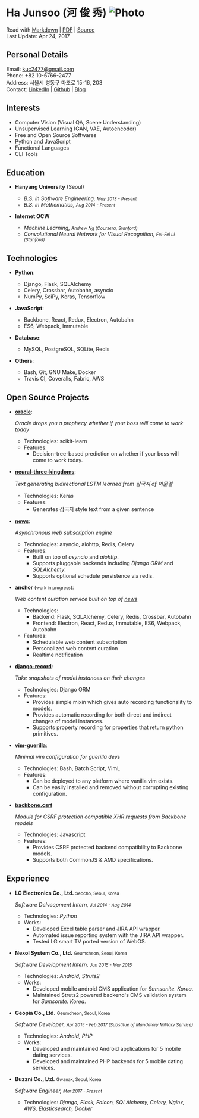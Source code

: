 Ha Junsoo (河 俊 秀)  ![Photo](https://en.gravatar.com/userimage/88915015/2c6d5786d2b480927676688336d80102.jpg?size=110)  
========================================================================================================================

Read with [Markdown](https://raw.github.com/kuc2477/resume/gh-pages/index.md) | [PDF](https://raw.github.com/kuc2477/resume/gh-pages/index.pdf) | [Source](http://github.com/kuc2477/resume)  
Last Update: Apr 24, 2017


Personal Details
---------------
Email:      kuc2477@gmail.com   
Phone:      +82 10-6766-2477  
Address:    서울시 성동구 마조로 15-16, 203  
Contact:    [LinkedIn](https://www.linkedin.com/in/junsoo-ha-769a89bb?trk=hp-identity-name) | [Github](https://github.com/kuc2477) | [Blog](http://hajunsoo.org)  


Interests
---------
- Computer Vision (Visual QA, Scene Understanding)
- Unsupervised Learning (GAN, VAE, Autoencoder)
- Free and Open Source Softwares
- Python and JavaScript
- Functional Languages
- CLI Tools


Education
---------

* **Hanyang University** (Seoul)

    - *B.S. in Software Engineering, <small>May 2013 - Present</small>*
    - *B.S. in Mathematics, <small>Aug 2014 - Present</small>*


* **Internet OCW**

    - *Machine Learning, <small>Andrew Ng (Coursera, Stanford)</small>*
    - *Convolutional Neural Network for Visual Recognition, <small>Fei-Fei Li (Stanford)</small>*


Technologies
------------

* **Python**: 
    * Django, Flask, SQLAlchemy
    * Celery, Crossbar, Autobahn, asyncio
    * NumPy, SciPy, Keras, Tensorflow

* **JavaScript**: 
    * Backbone, React, Redux, Electron, Autobahn
    * ES6, Webpack, Immutable

* **Database**: 
    * MySQL, PostgreSQL, SQLite, Redis

* **Others**: 
    * Bash, Git, GNU Make, Docker
    * Travis CI, Coveralls, Fabric, AWS


Open Source Projects
---------------------
* **[oracle](https://github.com/kuc2477/oracle)**:

    *Oracle drops you a prophecy whether if your boss will come to work today*

    - Technologies: scikit-learn
    - Features:
        - Decision-tree-based prediction on whether if your boss will come to work today. 

*   **[neural-three-kingdoms](https://github.com/kuc2477/neural-three-kingdoms)**:

    *Text generating bidirectional LSTM learned from 삼국지 of 이문열*

    - Technologies: Keras
    - Features: 
        - Generates 삼국지 style text from a given sentence

*   **[news](https://github.com/kuc2477/news)**:

    *Asynchronous web subscription engine*

    - Technologies: asyncio, aiohttp, Redis, Celery
    - Features:
        - Built on top of *asyncio* and *aiohttp*.
        - Supports pluggable backends including *Django ORM* and *SQLAlchemy*.
        - Supports optional schedule persistence via redis.


*   **[anchor](https://github.com/kuc2477/anchor-frontend-pc)** (<small>work in progress</small>):

    *Web content curation service built on top of [news](https://github.com/kuc2477/news)*

    - Technologies: 
        - Backend: Flask, SQLAlchemy, Celery, Redis, Crossbar, Autobahn
        - Frontend: Electron, React, Redux, Immutable, ES6, Webpack, Autobahn
    - Features:
        - Schedulable web content subscription
        - Personalized web content curation
        - Realtime notification

*   **[django-record](https://github.com/kuc2477/django-record)**:

    *Take snapshots of model instances on their changes*

    - Technologies: Django ORM
    - Features:
        - Provides simple mixin which gives auto recording functionality to models.
        - Provides automatic recording for both direct and indirect changes of model instances.
        - Supports property recording for properties that return python primitives.


* **[vim-guerilla](https://github.com/kuc2477/vim-guerilla)**:

    *Minimal vim configuration for guerilla devs*

    - Technologies: Bash, Batch Script, VimL
    - Features:
        - Can be deployed to any platform where vanilla vim exists.
        - Can be easily installed and removed without corrupting existing configuration.

* **[backbone.csrf](https://github.com/kuc2477/backbone.csrf)**

    *Module for CSRF protection compatible XHR requests from Backbone models*

    - Technologies: Javascript
    - Features:
        - Provides CSRF protected backend compatibility to Backbone models.
        - Supports both CommonJS & AMD specifications.


Experience
-----------

*   **LG Electronics Co., Ltd.** <small>Seocho, Seoul, Korea</small>

    *Software Delveopment Intern, <small>Jul 2014 - Aug 2014</small>*

    - Technologies: *Python*
    - Works:
        - Developed Excel table parser and JIRA API wrapper.
        - Automated issue reporting system with the JIRA API wrapper.
        - Tested LG smart TV ported version of WebOS.

*   **Nexol System Co., Ltd.** <small>Geumcheon, Seoul, Korea</small>

    *Software Development Intern, <small>Jan 2015 - Mar 2015</small>*

    - Technologies: *Android, Struts2*
    - Works:
        - Developed mobile android CMS application for *Samsonite. Korea*.
        - Maintained Struts2 powered backend's CMS validation system for *Samsonite. Korea*.

*   **Geopia Co., Ltd.** <small>Geumcheon, Seoul, Korea</small> 

    *Software Developer, <small>Apr 2015 - Feb 2017 (Substitue of Mandatory Military Service)</small>*

    - Technologies: *Android, PHP*
    - Works: 
        - Developed and maintained Android applications for 5 mobile dating services.
        - Developed and maintained PHP backends for 5 mobile dating services.

*   **Buzzni Co., Ltd.** <small>Gwanak, Seoul, Korea</small> 

    *Software Engineer, <small>Mar 2017 - Present</small>*

    - Technologies: *Django, Flask, Falcon, SQLAlchemy, Celery, Nginx, AWS, Elasticsearch, Docker*


